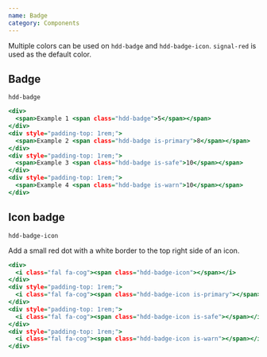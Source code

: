 ```yaml
---
name: Badge
category: Components
---
```


Multiple colors can be used on `hdd-badge` and `hdd-badge-icon`. `signal-red` is used as the default color.

## Badge
`hdd-badge`


```badge.html
<div>
  <span>Example 1 <span class="hdd-badge">5</span></span>
</div>
<div style="padding-top: 1rem;">
  <span>Example 2 <span class="hdd-badge is-primary">8</span></span>
</div>
<div style="padding-top: 1rem;">
  <span>Example 3 <span class="hdd-badge is-safe">10</span></span>
</div>
<div style="padding-top: 1rem;">
  <span>Example 4 <span class="hdd-badge is-warn">10</span></span>
</div>
```


## Icon badge
`hdd-badge-icon`

Add a small red dot with a white border to the top right side of an icon.

```badge-icon.html
<div>
  <i class="fal fa-cog"><span class="hdd-badge-icon"></span></i>
</div>
<div style="padding-top: 1rem;">
  <i class="fal fa-cog"><span class="hdd-badge-icon is-primary"></span></i>
</div>
<div style="padding-top: 1rem;">
  <i class="fal fa-cog"><span class="hdd-badge-icon is-safe"></span></i>
</div>
<div style="padding-top: 1rem;">
  <i class="fal fa-cog"><span class="hdd-badge-icon is-warn"></span></i>
</div>
```